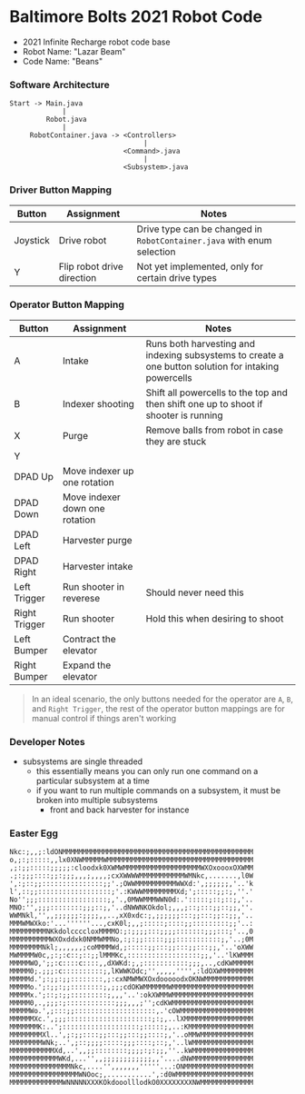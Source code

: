 # Baltimore Bolts 2021 Robot Code
- 2021 Infinite Recharge robot code base
- Robot Name: "Lazar Beam"
- Code Name: "Beans"

### Software Architecture
```
Start -> Main.java
             |
         Robot.java
             |
     RobotContainer.java -> <Controllers>
                                 |
                            <Command>.java
                                 |
                            <Subsystem>.java
```

### Driver Button Mapping
| Button | Assignment | Notes |
| ------ | ---------- | ----- |
| Joystick | Drive robot | Drive type can be changed in `RobotContainer.java` with enum selection|
| Y | Flip robot drive direction | Not yet implemented, only for certain drive types |

### Operator Button Mapping
| Button | Assignment | Notes |
| ------ | ---------- | ----- |
| A | Intake | Runs both harvesting and indexing subsystems to create a one button solution for intaking powercells |
| B | Indexer shooting | Shift all powercells to the top and then shift one up to shoot if shooter is running |
| X | Purge | Remove balls from robot in case they are stuck |
| Y |  |  |
| DPAD Up | Move indexer up one rotation |
| DPAD Down | Move indexer down one rotation |
| DPAD Left | Harvester purge |
| DPAD Right | Harvester intake |
| Left Trigger | Run shooter in reverese | Should never need this |
| Right Trigger | Run shooter | Hold this when desiring to shoot |
| Left Bumper | Contract the elevator |  |
| Right Bumper | Expand the elevator |  |

> In an ideal scenario, the only buttons needed for the operator are `A`, `B`, and `Right Trigger`, the rest of the operator button mappings are for manual control if things aren't working

### Developer Notes
- subsystems are single threaded
    - this essentially means you can only run one command on a particular subsystem at a time
    - if you want to run multiple commands on a subsystem, it must be broken into multiple subsystems
        - front and back harvester for instance

### Easter Egg
```
Nkc:;,,;:ldONMMMMMMMMMMMMMMMMMMMMMMMMMMMMMMMMMMMMMMMMMMMMMMM
o,;:;:::::,,lx0XNWMMMMMWMMMMMMMMMMMMMMMMMMMMMMMMMMMMMMMMMMMM
,;:;;:::::;;;;;:cloodxk0XWMWMMMMMMMMMMMMMMMMMMMWXOxoooxOXWMM
.;:;;;::::;;:;;;,,,;,,,,;cxXWWWWMMMMMMMMMMMWMNkc,.......,l0W
',:;::;;:::::::::::::::;;'.;OWWMMMMMMMMMMWWXd:',;;;;;;,'..'k
l',::;;::::::::::::::::::;'.:KWWWMMMMMMMMXd;';:::::;;:;,''.'
No'';;;:::::::::::::::::;,'.,0MWWMMMWWN0d:.':::::;::;::;,'..
MNO:'',;;;::::::::;;;::;,'..dNWWNKOkdol;,,,;::;:::;;::;;,''.
WWMNkl,'',,;;;;;;:;;;;,,..,xX0xdc:;,;;;;;;:::;;:::;;::;;,'..
MMMWMWXko:'...''''''...,cxK0l;,,;:::::;::::;;:::::::::;;'..:
MMMMMMMMMNKkdolccccloxMMMMO:;:;;;;:::;;;;:::::::;;;:::;'..,0
MMMMMMMMMMWXOxddxk0NMMWMMNo,:;:;;:::::;;;:::::::::::;,'..;0M
MMMMMMMMNkl;,,,,,,;coMMMMWd,;:::::;;:::;;:::;;:::;;,'..'oXWW
MWMMMMW0c,;:;:c::;::;;lMMMKc,::::::::::::::::::;;,'..'lKWMMM
MMMMMWO,';;:c::::c::::,,dXWKd:;,;:::::::::::;;;,..,cdKWMMMMM
MMMMM0;.;;;:c::::::::::;,lKWWKOdc;'',,,,,'''',:ldOXWMMMMMMMM
MMMMMd.';:;;:;;::::::::,;:cxNMWMWXOxdooooodxOKNWMMMMMMMMMMMM
MMMMMo.';:;;:;;::::::::;,;;;cdOKWMMMMMMWMMMMMMMMMMMMMMMMMMMM
MMMMMx.';::;:;;:::::::::;,,,'..':okXWMMWMMMMMMMMMMMMMMMMMMMM
MMMMM0,.,;;;:;::::::::::::;;;,,,;'';cdKWMMMMMMMMMMMMMMMMMMMM
MMMMMWo.',;:::;;::::::::::::::::::::,.'cOWMMMMMMMMMMMMMMMMMM
MMMMMMXc.',;;;:::::::::::::::::::::;:;,..lXMMMMMMMMMMMMMMMMM
MMMMMMMK:..';:::::::::::::::::::;:::::;,..:KMMMMMMMMMMMMMMMM
MMMMMMMMXl..',;:;;::::;;:::;;:::;;::::;,'..oMMWMMMMMMMMMMMMM
MMMMMMMMWNk;..',;::;;;;:::::;;;::::;::;,'..lWMMMMMMMMMMMMMMM
MMMMMMMMMMMXd,..',,;;::::::::;;;;:;:;;,''..kWMMMMMMMMMMMMMMM
MMMMMMMMMMMMWKd,...'',,;;;;;;;;;;;;,,'....dNWMMMMMMMMMMMMMMM
MMMMMMMMMMMMMMMNkc,....'',,,,,,,'''''...:ONMMMMMMMMMMMMMMMMM
MMMMMMMMMMMMMMMMMWNOoc;,...........',:d0WMMMMMMMMMMMMMMMMMMM
MMMMMMMMMMMMMWNNNNNXXXKOkdooolllodkO0XXXXXXXXNWMMMMMMMMMMMMM
```